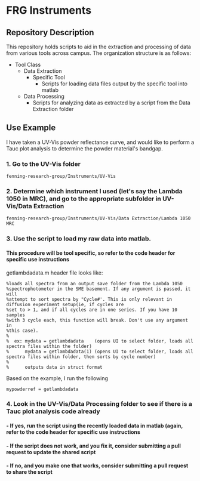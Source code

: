 # FRG Instruments

## Repository Description
This repository holds scripts to aid in the extraction and processing of data from various tools across campus. The organization structure is as follows:

- Tool Class
  - Data Extraction
    - Specific Tool
      - Scripts for loading data files output by the specific tool into matlab
  - Data Processing
    - Scripts for analyzing data as extracted by a script from the Data Extraction folder

## Use Example
I have taken a UV-Vis powder reflectance curve, and would like to perform a Tauc plot analysis to determine the powder material's bandgap.

### 1. Go to the UV-Vis folder
```
fenning-research-group/Instruments/UV-Vis
```
### 2. Determine which instrument I used (let's say the Lambda 1050 in MRC), and go to the appropriate subfolder in UV-Vis/Data Extraction
```
fenning-research-group/Instruments/UV-Vis/Data Extraction/Lambda 1050 MRC
```
### 3. Use the script to load my raw data into matlab. 
#### This procedure will be tool specific, so refer to the code header for specific use instructions

getlambdadata.m header file looks like:
```
%loads all spectra from an output save folder from the Lambda 1050
%spectrophotometer in the SME basement. If any argument is passed, it will
%attempt to sort spectra by "Cycle#'. This is only relevant in diffusion experiment setup(ie, if cycles are
%set to > 1, and if all cycles are in one series. If you have 10 samples
%with 3 cycle each, this function will break. Don't use any argument in
%this case).
%
%  ex: mydata = getlambdadata    (opens UI to select folder, loads all spectra files within the folder)
%      mydata = getlambdadata(1) (opens UI to select folder, loads all spectra files within folder, then sorts by cycle number)
%
%      outputs data in struct format
 ```
Based on the example, I run the following
```
mypowderref = getlambdadata
```  
### 4. Look in the UV-Vis/Data Processing folder to see if there is a Tauc plot analysis code already
   #### - If yes, run the script using the recently loaded data in matlab (again, refer to the code header for specific use instructions
  ####    - If the script does not work, and you fix it, consider submitting a pull request to update the shared script

   #### - If no, and you make one that works, consider submitting a pull request to share the script

